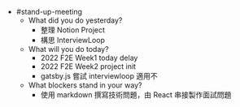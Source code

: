 - #stand-up-meeting
	- What did you do yesterday?
		- 整理 Notion Project
		- 構思 InterviewLoop
	- What will you do today?
		- 2022 F2E Week1 today delay
		- 2022 F2E Week2  project init
		- gatsby.js 嘗試 interviewloop 適用不
	- What blockers stand in your way?
		- 使用 markdown 撰寫技術問題，由 React 串接製作面試問題
